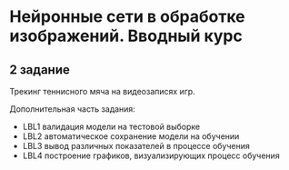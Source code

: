 # Нейронные сети в обработке изображений. Вводный курс
## 2 задание
Трекинг теннисного мяча на видеозаписях игр.

Дополнительная часть задания:
- LBL1 валидация модели на тестовой выборке
- LBL2 автоматическое сохранение модели на обучении
- LBL3 вывод различных показателей в процессе обучения
- LBL4 построение графиков, визуализирующих процесс обучения
